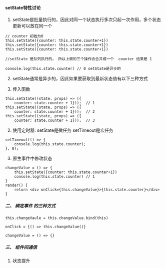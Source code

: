 #### setState特性讨论

1. setState是批量执行的，因此对同一个状态执行多次只起一次作用，多个状态更新可以放在同一个
   
```
// counter 初始为0
this.setState({counter: this.state.counter+1})
this.setState({counter: this.state.counter+1})
this.setState({counter: this.state.counter+1})

//setState 是队列执行的， 所以上面的三个操作会合并成一个  counter 结果是 1

console.log(this.state.counter) // 0 setState是异步的
```

2. setState通常是异步的，因此如果要获取到最新状态值有以下三种方式

1. 传入函数

```
this.setState((state, props) => ({ 
    counter: state.counter + 1}));  // 1 
this.setState((state, props) => ({ 
    counter: state.counter + 1}));  // 2 
this.setState((state, props) => ({ 
    counter: state.counter + 1}));  // 3
```

2. 使用定时器: setState是微任务  setTimeout是宏任务
   
```
setTimeout(() => { 
    console.log(this.state.counter); 
}, 0);
```

3. 原生事件中修改状态
   
```
changeValue = () => {
    this.setState({counter: this.state.counter+1})
    console.log(this.state.counter) // 1
}
render() {
    return <div onClick={this.changeValue}>{this.state.counter}</div>
}
```

##### 二、 绑定事件 的三种方式


```
this.changeVaule = this.changeValue.bind(this)

onClick = {() => this.changeValue()}

changeValue = () => {}
```

##### 三、 组件间通信

1. 状态提升
```
```